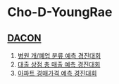 # Cho-D-YoungRae

## [DACON](https://dacon.io/main)

1. [병원 개/폐업 분류 예측 경진대회](https://dacon.io/competitions/official/9565/overview/description/)
2. [대출 상점 총 매출 예측 경진대회](https://dacon.io/competitions/official/136/overview/description/)
3. [아파트 경매가격 예측 경진대회](https://dacon.io/competitions/official/17801/overview/description/)
